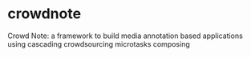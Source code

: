 # crowdnote
Crowd Note: a framework to build media annotation based applications using cascading crowdsourcing microtasks composing
